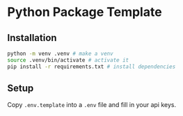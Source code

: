 # Python Package Template

## Installation

```bash
python -m venv .venv # make a venv
source .venv/bin/activate # activate it
pip install -r requirements.txt # install dependencies
```

## Setup

Copy `.env.template` into a `.env` file and fill in your api keys.